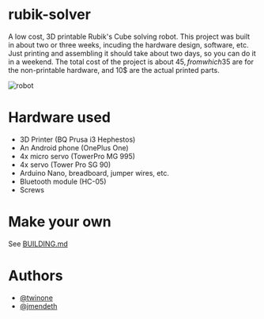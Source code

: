 # rubik-solver

A low cost, 3D printable Rubik's Cube solving robot. This project was built in about two or three weeks, incuding the hardware design, software, etc. Just printing and assembling it should take about two days, so you can do it in a weekend. The total cost of the project is about 45$, from which 35$ are for the non-printable hardware, and 10$ are the actual printed parts.

![robot](https://cloud.githubusercontent.com/assets/4309591/15910761/b8f5c6c6-2dcc-11e6-9fa7-2232c03a1e91.gif)

# Hardware used
* 3D Printer (BQ Prusa i3 Hephestos)
* An Android phone (OnePlus One)
* 4x micro servo (TowerPro MG 995)
* 4x servo (Tower Pro SG 90)
* Arduino Nano, breadboard, jumper wires, etc.
* Bluetooth module (HC-05)
* Screws


# Make your own
See [BUILDING.md](https://github.com/twinone/rubik-robot/blob/master/BUILDING.md)

# Authors
* [@twinone](https://github.com/twinone)
* [@jmendeth](https://github.com/jmendeth)
